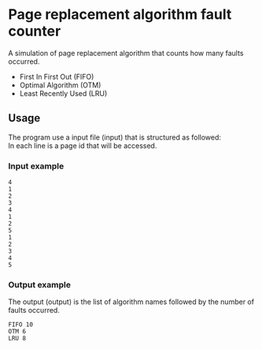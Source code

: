 # Page replacement algorithm fault counter  
A simulation of page replacement algorithm that counts how many faults occurred.  
* First In First Out (FIFO)  
* Optimal Algorithm (OTM)  
* Least Recently Used (LRU)  
## Usage  
The program use a input file (input) that is structured as followed:  
In each line is a page id that will be accessed.  
### Input example  
```
4
1
2
3
4
1
2
5
1
2
3
4
5
```
### Output example
The output (output) is the list of algorithm names followed by the number of faults occurred.  
```
FIFO 10
OTM 6
LRU 8

``` 
